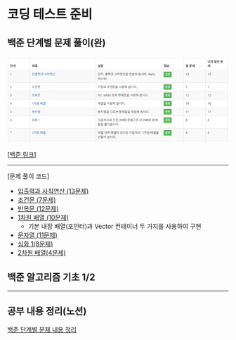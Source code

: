 # 코딩 테스트 준비

## 백준 단계별 문제 풀이(완)

![스크린샷](Baekjoon/image/BOJ_coding_basic_solved_2.png)

[[백준 링크](https://www.acmicpc.net/step)]
- - -
[문제 풀이 코드]
 - [입출력과 사칙연산 (13문제)](Baekjoon/coding_basic/iostream_and_arithmetic)
 - [조건문 (7문제)](Baekjoon/coding_basic/conditional_statement)
 - [반복문 (12문제)](Baekjoon/coding_basic/loop_statement)
 - [1차원 배열 (10문제)](Baekjoon/coding_basic/one_dimensional_array)
   - 기본 내장 배열(포인터)과 Vector 컨테이너 두 가지를 사용하여 구현
 - [문자열 (11문제)](Baekjoon/coding_basic/string)
 - [심화 1(8문제)](Baekjoon/coding_basic/deepening_1)
 - [2차원 배열(4문제)](Baekjoon/coding_basic/two_dimensional_array)

## 백준 알고리즘 기초 1/2


- - -
## 공부 내용 정리(노션)  
[백준 단계별 문제 내용 정리](https://eliotjang.notion.site/d1b78c20eb764b689969086c4eb30122?pvs=4)
